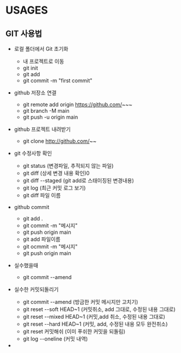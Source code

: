 # USAGES 

## GIT 사용법 

- 로컬 폴더에서 Git 초기화
  * 내 프로젝트로 이동
  * git init
  * git add
  * git commit -m "first commit"
    
- github 저장소 연결
  * git remote add origin https://github.com/~~~
  * git branch -M main
  * git push -u origin main
    
- github 프로젝트 내려받기
  * git clone http://github.com/~~
 
- git 수정사항 확인
  * git status (변경파일, 추적되지 않는 파일) 
  * git diff (상세 변경 내용 확인)0 
  * git diff --staged (git add로 스태이징된 변경내용)
  * git log (최근 커밋 로그 보기)
  * git diff 파일 이름
 
- github commit
  * git add .
  * git commit -m "메시지"
  * git push origin main
  * git add 파일이름
  * git ocmmit -m "메시지"
  * git push origin main
 
- 실수했을때
  * git commit --amend
 
- 실수한 커밋되돌리기
  * git commit --amend (방금한 커밋 메시지만 고치기)
  * git reset --soft HEAD~1  (커밋취소, add 그대로, 수정된 내용 그대로)
  * git reset --mixed HEAD~1 (커밋,add 취소, 수정된 내용 그대로)
  * git reset --hard HEAD~1 (커밋, add, 수정된 내용 모두 완전취소)
  * git reset 커밋해쉬 (이미 푸쉬한 커밋을 되돌림)
  * git log --oneline (커밋 내역) 
- 
